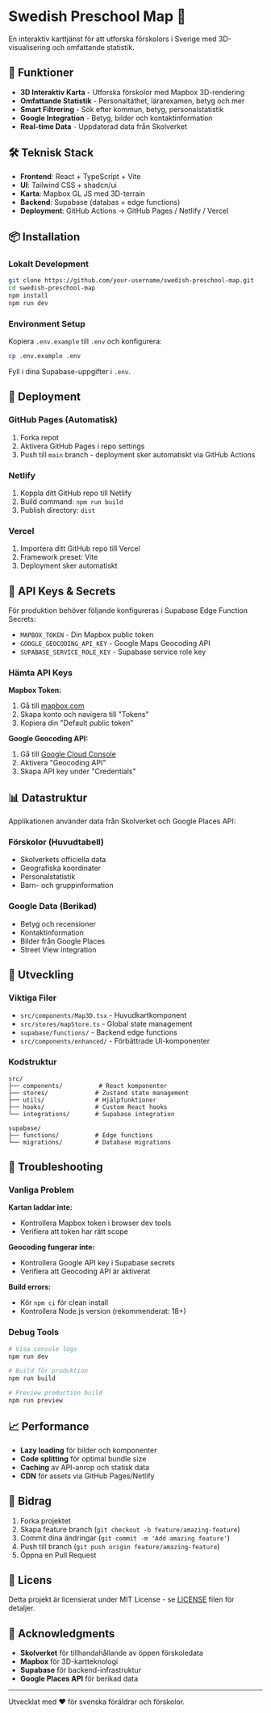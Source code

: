 # Swedish Preschool Map 🏫

En interaktiv karttjänst för att utforska förskolors i Sverige med 3D-visualisering och omfattande statistik.

## 🚀 Funktioner

- **3D Interaktiv Karta** - Utforska förskolor med Mapbox 3D-rendering
- **Omfattande Statistik** - Personaltäthet, lärarexamen, betyg och mer
- **Smart Filtrering** - Sök efter kommun, betyg, personalstatistik
- **Google Integration** - Betyg, bilder och kontaktinformation
- **Real-time Data** - Uppdaterad data från Skolverket

## 🛠️ Teknisk Stack

- **Frontend**: React + TypeScript + Vite
- **UI**: Tailwind CSS + shadcn/ui
- **Karta**: Mapbox GL JS med 3D-terrain
- **Backend**: Supabase (databas + edge functions)
- **Deployment**: GitHub Actions → GitHub Pages / Netlify / Vercel

## 📦 Installation

### Lokalt Development

```bash
git clone https://github.com/your-username/swedish-preschool-map.git
cd swedish-preschool-map
npm install
npm run dev
```

### Environment Setup

Kopiera `.env.example` till `.env` och konfigurera:

```bash
cp .env.example .env
```

Fyll i dina Supabase-uppgifter i `.env`.

## 🚀 Deployment

### GitHub Pages (Automatisk)

1. Forka repot
2. Aktivera GitHub Pages i repo settings
3. Push till `main` branch - deployment sker automatiskt via GitHub Actions

### Netlify

1. Koppla ditt GitHub repo till Netlify
2. Build command: `npm run build`
3. Publish directory: `dist`

### Vercel

1. Importera ditt GitHub repo till Vercel
2. Framework preset: Vite
3. Deployment sker automatiskt

## 🔐 API Keys & Secrets

För produktion behöver följande konfigureras i Supabase Edge Function Secrets:

- `MAPBOX_TOKEN` - Din Mapbox public token
- `GOOGLE_GEOCODING_API_KEY` - Google Maps Geocoding API
- `SUPABASE_SERVICE_ROLE_KEY` - Supabase service role key

### Hämta API Keys

**Mapbox Token:**
1. Gå till [mapbox.com](https://mapbox.com)
2. Skapa konto och navigera till "Tokens"
3. Kopiera din "Default public token"

**Google Geocoding API:**
1. Gå till [Google Cloud Console](https://console.cloud.google.com)
2. Aktivera "Geocoding API"
3. Skapa API key under "Credentials"

## 📊 Datastruktur

Applikationen använder data från Skolverket och Google Places API:

### Förskolor (Huvudtabell)
- Skolverkets officiella data
- Geografiska koordinater
- Personalstatistik
- Barn- och gruppinformation

### Google Data (Berikad)
- Betyg och recensioner
- Kontaktinformation
- Bilder från Google Places
- Street View integration

## 🔧 Utveckling

### Viktiga Filer

- `src/components/Map3D.tsx` - Huvudkartkomponent
- `src/stores/mapStore.ts` - Global state management
- `supabase/functions/` - Backend edge functions
- `src/components/enhanced/` - Förbättrade UI-komponenter

### Kodstruktur

```
src/
├── components/          # React komponenter
├── stores/             # Zustand state management
├── utils/              # Hjälpfunktioner
├── hooks/              # Custom React hooks
└── integrations/       # Supabase integration

supabase/
├── functions/          # Edge functions
└── migrations/         # Database migrations
```

## 🐛 Troubleshooting

### Vanliga Problem

**Kartan laddar inte:**
- Kontrollera Mapbox token i browser dev tools
- Verifiera att token har rätt scope

**Geocoding fungerar inte:**
- Kontrollera Google API key i Supabase secrets
- Verifiera att Geocoding API är aktiverat

**Build errors:**
- Kör `npm ci` för clean install
- Kontrollera Node.js version (rekommenderat: 18+)

### Debug Tools

```bash
# Visa console logs
npm run dev

# Build för produktion
npm run build

# Preview production build
npm run preview
```

## 📈 Performance

- **Lazy loading** för bilder och komponenter
- **Code splitting** för optimal bundle size
- **Caching** av API-anrop och statisk data
- **CDN** för assets via GitHub Pages/Netlify

## 🤝 Bidrag

1. Forka projektet
2. Skapa feature branch (`git checkout -b feature/amazing-feature`)
3. Commit dina ändringar (`git commit -m 'Add amazing feature'`)
4. Push till branch (`git push origin feature/amazing-feature`)
5. Öppna en Pull Request

## 📄 Licens

Detta projekt är licensierat under MIT License - se [LICENSE](LICENSE) filen för detaljer.

## 🙏 Acknowledgments

- **Skolverket** för tillhandahållande av öppen förskoledata
- **Mapbox** för 3D-kartteknologi
- **Supabase** för backend-infrastruktur
- **Google Places API** för berikad data

---

Utvecklat med ❤️ för svenska föräldrar och förskolor.
